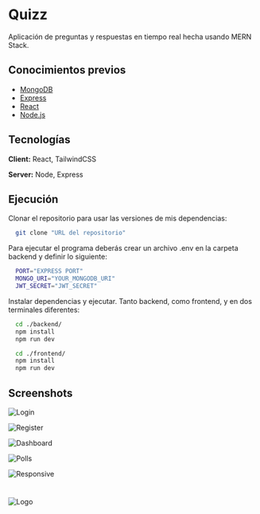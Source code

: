 
# Quizz

Aplicación de preguntas y respuestas en tiempo real hecha usando MERN Stack.


## Conocimientos previos

 - [MongoDB](https://www.mongodb.com/)
 - [Express](https://expressjs.com/)
 - [React](https://es.react.dev/)
 - [Node.js](https://nodejs.org/es)


## Tecnologías

**Client:** React, TailwindCSS

**Server:** Node, Express


## Ejecución

Clonar el repositorio para usar las versiones de mis dependencias:

```bash
  git clone "URL del repositorio"
```

Para ejecutar el programa deberás crear un archivo .env en la carpeta backend y definir lo siguiente:

```bash
  PORT="EXPRESS PORT"
  MONGO_URI="YOUR_MONGODB_URI"
  JWT_SECRET="JWT_SECRET"
```
Instalar dependencias y ejecutar. Tanto backend, como frontend, y en dos terminales diferentes:

```bash
  cd ./backend/
  npm install
  npm run dev
```

```bash
  cd ./frontend/
  npm install
  npm run dev
```


## Screenshots

![Login](https://i.ibb.co/LXQgn1B0/Captura-de-pantalla-2025-03-14-010037.png)

![Register](https://i.ibb.co/dsNmLj66/Captura-de-pantalla-2025-03-14-010053.png)

![Dashboard](https://i.ibb.co/PsDjS8HR/Captura-de-pantalla-2025-03-14-010113.png)

![Polls](https://i.ibb.co/mrkY6pT2/Captura-de-pantalla-2025-03-14-010139.png)

![Responsive](https://i.ibb.co/MxLz7cdY/Captura-de-pantalla-2025-03-14-010236.png)

#


![Logo](https://i.ibb.co/cBGzNKq/laparodi-github-cover.png)